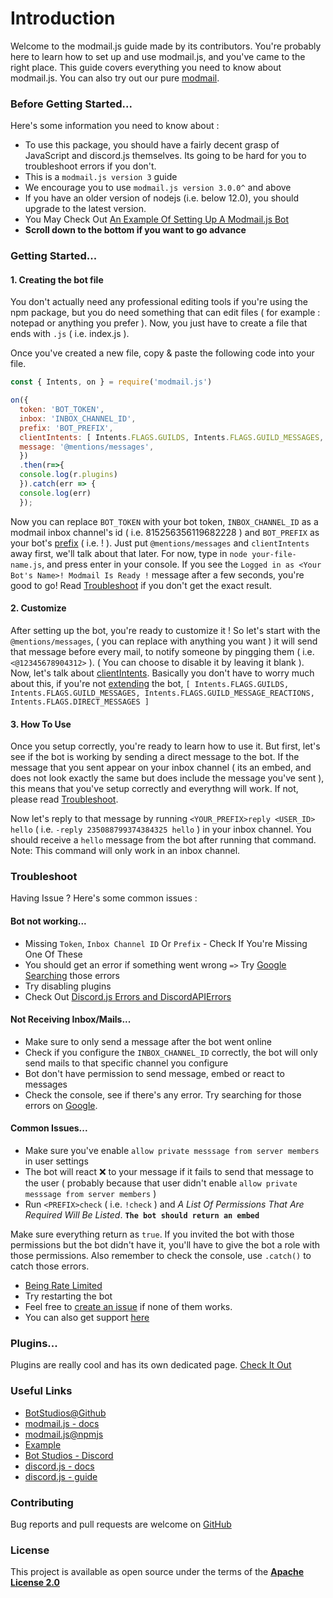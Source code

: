 <h1>Introduction</h1>

Welcome to the modmail.js guide made by its contributors. You're probably here to learn how to set up and use modmail.js, and you've came to the right place.
This guide covers everything you need to know about modmail.js. You can also try out our pure [modmail](https://github.com/botstudios/modmail). 

### **Before Getting Started**...

Here's some information you need to know about :

  - To use this package, you should have a fairly decent grasp of JavaScript and discord.js themselves. Its going to be hard for you to troubleshoot errors if you don't.
  - This is a `modmail.js version 3` guide
  - We encourage you to use `modmail.js version 3.0.0^` and above
  - If you have an older version of nodejs (i.e. below 12.0), you should upgrade to the latest version.
  - You May Check Out [An Example Of Setting Up A Modmail.js Bot](https://github.com/BotStudios/modmail.js/tree/v3/example)
  - **Scroll down to the bottom if you want to go advance**
  
### **Getting Started**...

#### **1. Creating the bot file**

You don't actually need any professional editing tools if you're using the npm package, but you do need something that can edit files ( for example : notepad or anything you prefer ). Now, you just have to create a file that ends with `.js` ( i.e. index.js ).

Once you've created a new file, copy & paste the following code into your file.

```js
const { Intents, on } = require('modmail.js') 

on({ 
  token: 'BOT_TOKEN', 
  inbox: 'INBOX_CHANNEL_ID', 
  prefix: 'BOT_PREFIX', 
  clientIntents: [ Intents.FLAGS.GUILDS, Intents.FLAGS.GUILD_MESSAGES, Intents.FLAGS.GUILD_MESSAGE_REACTIONS, Intents.FLAGS.DIRECT_MESSAGES ],
  message: '@mentions/messages',   
  })
  .then(r=>{
  console.log(r.plugins)
  }).catch(err => {
  console.log(err)
  });

  ```
Now you can replace `BOT_TOKEN` with your bot token, `INBOX_CHANNEL_ID` as a modmail inbox channel's id ( i.e. 815256356119682228 ) and `BOT_PREFIX` as your bot's [prefix](https://modmail.js.org/prefix) ( i.e. ! ). Just put `@mentions/messages` and `clientIntents` away first, we'll talk about that later. For now, type in `node your-file-name.js`, and press enter in your console. If you see the `Logged in as <Your Bot's Name>! Modmail Is Ready !` message after a few seconds, you're good to go! Read [Troubleshoot](#troubleshoot) if you don't get the exact result.

#### **2. Customize**

After setting up the bot, you're ready to customize it ! So let's start with the `@mentions/messages`, ( you can replace with anything you want ) it will send that message before every mail, to notify someone by pingging them ( i.e. `<@12345678904312>` ). ( You can choose to disable it by leaving it blank ). Now, let's talk about [clientIntents](https://discordjs.guide/popular-topics/intents.html#gateway-intents). Basically you don't have to worry much about this, if you're not [extending](https://modmail.js.org/plugins/extend) the bot, `[ Intents.FLAGS.GUILDS, Intents.FLAGS.GUILD_MESSAGES, Intents.FLAGS.GUILD_MESSAGE_REACTIONS, Intents.FLAGS.DIRECT_MESSAGES ]` 

#### **3. How To Use**

Once you setup correctly, you're ready to learn how to use it. But first, let's see if the bot is working by sending a direct message to the bot. If the message that you sent appear on your inbox channel ( its an embed, and does not look exactly the same but does include the message you've sent ), this means that you've setup correctly and everythng will work. If not, please read [Troubleshoot](#troubleshoot).

Now let's reply to that message by running `<YOUR_PREFIX>reply <USER_ID> hello` ( i.e. `-reply 235088799374384325 hello` ) in your inbox channel. You should receive a `hello` message from the bot after running that command. Note: This command will only work in an inbox channel.

### **Troubleshoot**

Having Issue ? Here's some common issues :

#### **Bot not working...**

 - Missing `Token`, `Inbox Channel ID` Or `Prefix` - Check If You're Missing One Of These
 - You should get an error if something went wrong `=>` Try [Google Searching](https://google.com) those errors
 - Try disabling plugins
 - Check Out [Discord.js Errors and DiscordAPIErrors](https://discordjs.guide/popular-topics/errors.html)

#### **Not Receiving Inbox/Mails...**

 - Make sure to only send a message after the bot went online 
 - Check if you configure the `INBOX_CHANNEL_ID` correctly, the bot will only send mails to that specific channel you configure
 - Bot don't have permission to send message, embed or react to messages 
 - Check the console, see if there's any error. Try searching for those errors on [Google](https://www.google.com).

#### **Common Issues...**
  
 - Make sure you've enable `allow private messsage from server members` in user settings 
 - The bot will react ❌ to your message if it fails to send that message to the user ( probably because that user didn't enable `allow private messsage from server members` )
 - Run `<PREFIX>check` ( i.e. `!check` ) and *A List Of Permissions That Are Required Will Be Listed*. **`The bot should return an embed`** 

Make sure everything return as `true`. If you invited the bot with those permissions but the bot didn't have it, you'll have to give the bot a role with those permissions. Also remember to check the console, use `.catch()` to catch those errors. 
 - [Being Rate Limited](https://discord.com/developers/docs/topics/rate-limits)
 - Try restarting the bot
 - Feel free to [create an issue](https://github.com/botstudios/modmail.js/issues/new) if none of them works.
 - You can also get support [here](https://discord.gg/s56rMHNwhC)

### **Plugins...**

Plugins are really cool and has its own dedicated page. [Check It Out](./plugins)

### **Useful Links**

- [BotStudios@Github](https://github.com/BotStudios)
- [modmail.js - docs](https://docs.modmail.js.org)
- [modmail.js@npmjs](https://npmjs.com/modmail.js)
- [Example](https://github.com/BotStudios/modmail.js/tree/v3/example)
- [Bot Studios - Discord](https://discord.gg/s56rMHNwhC)
- [discord.js - docs](https://discord.js.org)
- [discord.js - guide](https://discordjs.guide)

### **Contributing**

Bug reports and pull requests are welcome on [GitHub](https://github.com/botstudios/modmail.js)


### **License**

This project is available as open source under the terms of the [**Apache License 2.0**](./project-license)
